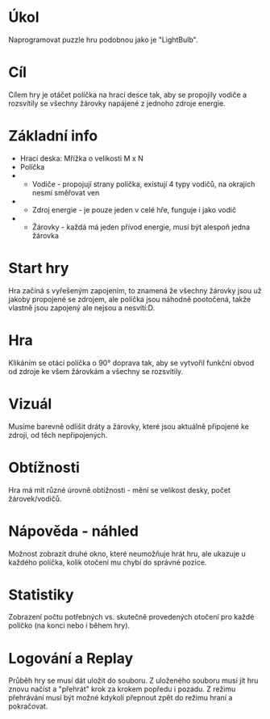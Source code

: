 # Úkol

Naprogramovat puzzle hru podobnou jako je "LightBulb".

# Cíl

Cílem hry je otáčet políčka na hrací desce tak, aby se propojily vodiče a rozsvítily se všechny žárovky napájené z jednoho zdroje energie.

# Základní info

- Hrací deska: Mřížka o velikosti M x N
- Políčka
- - Vodiče - propojují strany políčka, existují 4 typy vodičů, na okrajích nesmí směřovat ven
- - Zdroj energie - je pouze jeden v celé hře, funguje i jako vodič
- - Žárovky - každá má jeden přívod energie, musí být alespoň jedna žárovka

# Start hry

Hra začíná s vyřešeným zapojením,
to znamená že všechny žárovky jsou už jakoby propojené se zdrojem, ale políčka jsou náhodně pootočená, takže vlastně jsou zapojený ale nejsou a nesvítí:D.

# Hra

Klikáním se otácí políčka o 90° doprava tak, aby se vytvořil funkční obvod od zdroje ke všem žárovkám a všechny se rozsvítily.

# Vizuál

Musíme barevně odlišit dráty a žárovky, které jsou aktuálně připojené ke zdroji, od těch nepřipojených.

# Obtížnosti

Hra má mít různé úrovně obtížnosti - mění se velikost desky, počet žárovek/vodičů.

# Nápověda - náhled

Možnost zobrazit druhé okno, které neumožňuje hrát hru, ale ukazuje u každého políčka, kolik otočení mu chybí do správné pozice.

# Statistiky

Zobrazení počtu potřebných vs. skutečně provedených otočení pro každé políčko (na konci nebo i během hry).

# Logování a Replay

Průběh hry se musí dát uložit do souboru. Z uloženého souboru musí jít hru znovu načíst a "přehrát" krok za krokem popředu i pozadu. Z režimu přehrávání musí být možné kdykoli přepnout zpět do režimu hraní a pokračovat.
